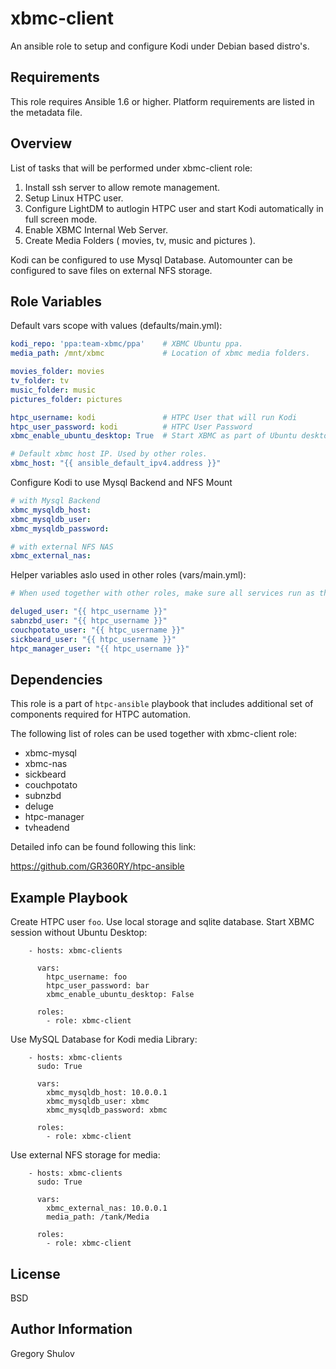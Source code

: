 xbmc-client
===========

An ansible role to setup and configure Kodi under Debian based distro's.

Requirements
------------

This role requires Ansible 1.6 or higher. Platform requirements are listed in the metadata file.

Overview
--------

List of tasks that will be performed under xbmc-client role:

1. Install ssh server to allow remote management.
2. Setup Linux HTPC user.
3. Configure LightDM to autlogin HTPC user and start Kodi automatically in full screen mode.
4. Enable XBMC Internal Web Server.
5. Create Media Folders ( movies, tv, music and pictures ).

Kodi can be configured to use Mysql Database.
Automounter can be configured to save files on external NFS storage.

Role Variables
--------------

Default vars scope with values (defaults/main.yml):

```yaml
kodi_repo: 'ppa:team-xbmc/ppa'    # XBMC Ubuntu ppa.
media_path: /mnt/xbmc             # Location of xbmc media folders.

movies_folder: movies
tv_folder: tv
music_folder: music
pictures_folder: pictures

htpc_username: kodi               # HTPC User that will run Kodi
htpc_user_password: kodi          # HTPC User Password
xbmc_enable_ubuntu_desktop: True  # Start XBMC as part of Ubuntu desktop

# Default xbmc host IP. Used by other roles.
xbmc_host: "{{ ansible_default_ipv4.address }}" 
```

Configure Kodi to use Mysql Backend and NFS Mount

```yaml
# with Mysql Backend
xbmc_mysqldb_host:
xbmc_mysqldb_user:
xbmc_mysqldb_password:

# with external NFS NAS 
xbmc_external_nas:                
```

Helper variables aslo used in other roles (vars/main.yml):

```yaml
# When used together with other roles, make sure all services run as the same user.

deluged_user: "{{ htpc_username }}"
sabnzbd_user: "{{ htpc_username }}"
couchpotato_user: "{{ htpc_username }}"
sickbeard_user: "{{ htpc_username }}"
htpc_manager_user: "{{ htpc_username }}"
```


Dependencies
------------

This role is a part of `htpc-ansible` playbook that includes additional set of components required for HTPC automation.

The following list of roles can be used together with xbmc-client role:

- xbmc-mysql
- xbmc-nas
- sickbeard
- couchpotato
- subnzbd
- deluge
- htpc-manager
- tvheadend

Detailed info can be found following this link:

https://github.com/GR360RY/htpc-ansible


Example Playbook
----------------

Create HTPC user `foo`. Use local storage and sqlite database. Start XBMC session without Ubuntu Desktop:

```
    - hosts: xbmc-clients

      vars:
        htpc_username: foo
        htpc_user_password: bar
        xbmc_enable_ubuntu_desktop: False

      roles:
        - role: xbmc-client
```

Use MySQL Database for Kodi media Library:

```
    - hosts: xbmc-clients
      sudo: True

      vars:
        xbmc_mysqldb_host: 10.0.0.1
        xbmc_mysqldb_user: xbmc
        xbmc_mysqldb_password: xbmc

      roles:
        - role: xbmc-client
```

Use external NFS storage for media: 

```
    - hosts: xbmc-clients
      sudo: True

      vars:
        xbmc_external_nas: 10.0.0.1
        media_path: /tank/Media

      roles:
        - role: xbmc-client
```



License
-------

BSD

Author Information
------------------

Gregory Shulov
